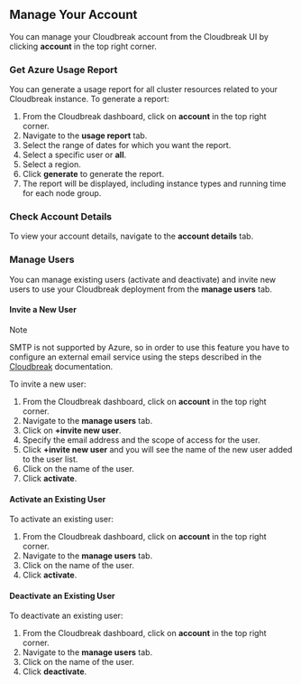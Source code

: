 ## Manage Your Account   

You can manage your Cloudbreak account from the Cloudbreak UI by clicking **account** in the top right corner.

### Get Azure Usage Report

You can generate a usage report for all cluster resources related to your Cloudbreak instance. To generate a report:

1. From the Cloudbreak dashboard, click on **account** in the top right corner.  
2. Navigate to the **usage report** tab.  
1. Select the range of dates for which you want the report.  
2. Select a specific user or **all**.  
3. Select a region.  
4. Click **generate** to generate the report.  
5. The report will be displayed, including instance types and running time for each node group.   


### Check Account Details 

To view your account details, navigate to the **account details** tab. 


### Manage Users 

You can manage existing users (activate and deactivate) and invite new users to use your Cloudbreak deployment from the **manage users** tab.


#### Invite a New User

<div class="danger">
    <p class="first admonition-title">Note</p>
    <p class="last">SMTP is not supported by Azure, so in order to use this feature you have to configure an external email service using the steps described in the <a href="http://sequenceiq.com/cloudbreak-docs/latest/configuration/#smtp"> Cloudbreak</a> documentation.</p>
</div>

To invite a new user:

1. From the Cloudbreak dashboard, click on **account** in the top right corner.  
2. Navigate to the **manage users** tab.   
3. Click on **+invite new user**. 
1. Specify the email address and the scope of access for the user. 
2. Click **+invite new user** and you will see the name of the new user added to the user list.
2. Click on the name of the user.
3. Click **activate**. 


#### Activate an Existing User

To activate an existing user:

1. From the Cloudbreak dashboard, click on **account** in the top right corner.  
2. Navigate to the **manage users** tab. 
1. Click on the name of the user.
2. Click **activate**. 


#### Deactivate an Existing User

To deactivate an existing user:

1. From the Cloudbreak dashboard, click on **account** in the top right corner.  
2. Navigate to the **manage users** tab. 
1. Click on the name of the user.
2. Click **deactivate**. 

